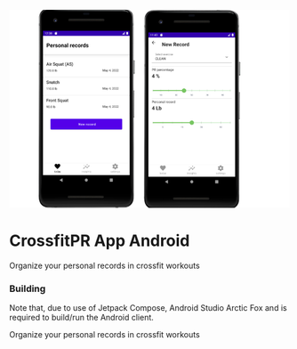 <a href="http://iphone.artsy.net"><img src ="images/screenshots_app.png"></a>

# CrossfitPR App Android
Organize your personal records in crossfit workouts

### Building
Note that, due to use of Jetpack Compose, Android Studio Arctic Fox and is required to build/run the Android client.

Organize your personal records in crossfit workouts
